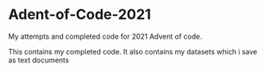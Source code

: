# Adent-of-Code-2021

My attempts and completed code for 2021 Advent of code.

This contains my completed code. It also contains my datasets which i save as text documents
